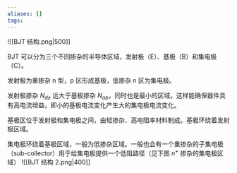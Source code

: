 ```yaml
---
aliases: []
tags:
---
```

![[BJT 结构.png|500]]

BJT 可以分为三个不同掺杂的半导体区域，发射极（E）、基极（B）和集电极（C）。

发射极为重掺杂 n 型，p 区形成基极，低掺杂 n 区为集电极。

发射极掺杂 $N_{de}$ 远大于基极掺杂 $N_{ab}$，同时也是最小的区域。这样能确保器件具有高电流增益，即小的基极电流变化产生大的集电极电流变化。

基极区位于发射极和集电极之间，由轻掺杂、高电阻率材料制成。基极环绕着发射极区域。

集电极环绕着基极区域，一般为低掺杂区域。一般也会有一个重掺杂的子集电极（sub-collector）用于给集电极提供一个低阻路径（见下图 $n^{+}$ 掺杂的集电极区域）
![[BJT 结构 2.png|400]]
